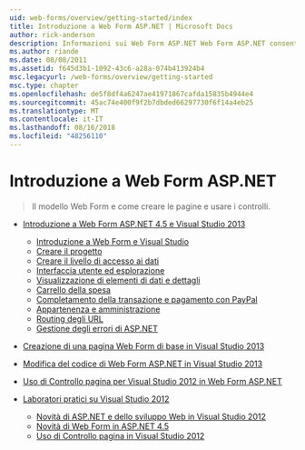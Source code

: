 ```yaml
---
uid: web-forms/overview/getting-started/index
title: Introduzione a Web Form ASP.NET | Microsoft Docs
author: rick-anderson
description: Informazioni sui Web Form ASP.NET Web Form ASP.NET consente di creare siti Web dinamici usando un modello noto di trascinamento e rilascio, basata su eventi. Un'area di progettazione e hund...
ms.author: riande
ms.date: 08/08/2011
ms.assetid: f645d3b1-1092-43c6-a28a-074b413924b4
msc.legacyurl: /web-forms/overview/getting-started
msc.type: chapter
ms.openlocfilehash: de5f8df4a6247ae41971867cafda15835b4944e4
ms.sourcegitcommit: 45ac74e400f9f2b7dbded66297730f6f14a4eb25
ms.translationtype: MT
ms.contentlocale: it-IT
ms.lasthandoff: 08/16/2018
ms.locfileid: "48256110"
---
```

<a name="getting-started-with-aspnet-web-forms"></a>Introduzione a Web Form ASP.NET
====================
> Il modello Web Form e come creare le pagine e usare i controlli.


- [Introduzione a Web Form ASP.NET 4.5 e Visual Studio 2013](getting-started-with-aspnet-45-web-forms/index.md)

    - [Introduzione a Web Form e Visual Studio](getting-started-with-aspnet-45-web-forms/introduction-and-overview.md)
    - [Creare il progetto](getting-started-with-aspnet-45-web-forms/create-the-project.md)
    - [Creare il livello di accesso ai dati](getting-started-with-aspnet-45-web-forms/create_the_data_access_layer.md)
    - [Interfaccia utente ed esplorazione](getting-started-with-aspnet-45-web-forms/ui_and_navigation.md)
    - [Visualizzazione di elementi di dati e dettagli](getting-started-with-aspnet-45-web-forms/display_data_items_and_details.md)
    - [Carrello della spesa](getting-started-with-aspnet-45-web-forms/shopping-cart.md)
    - [Completamento della transazione e pagamento con PayPal](getting-started-with-aspnet-45-web-forms/checkout-and-payment-with-paypal.md)
    - [Appartenenza e amministrazione](getting-started-with-aspnet-45-web-forms/membership-and-administration.md)
    - [Routing degli URL](getting-started-with-aspnet-45-web-forms/url-routing.md)
    - [Gestione degli errori di ASP.NET](getting-started-with-aspnet-45-web-forms/aspnet-error-handling.md)
- [Creazione di una pagina Web Form di base in Visual Studio 2013](creating-a-basic-web-forms-page.md)
- [Modifica del codice di Web Form ASP.NET in Visual Studio 2013](code-editing-in-web-forms-pages.md)
- [Uso di Controllo pagina per Visual Studio 2012 in Web Form ASP.NET](using-page-inspector-in-a-visual-studio-11-beta-web-forms-project.md)
- [Laboratori pratici su Visual Studio 2012](hands-on-labs/index.md)

    - [Novità di ASP.NET e dello sviluppo Web in Visual Studio 2012](hands-on-labs/whats-new-in-aspnet-and-web-development-in-visual-studio-2012.md)
    - [Novità di Web Form in ASP.NET 4.5](hands-on-labs/whats-new-in-web-forms-in-aspnet-45.md)
    - [Uso di Controllo pagina in Visual Studio 2012](hands-on-labs/using-page-inspector-in-visual-studio-2012.md)
